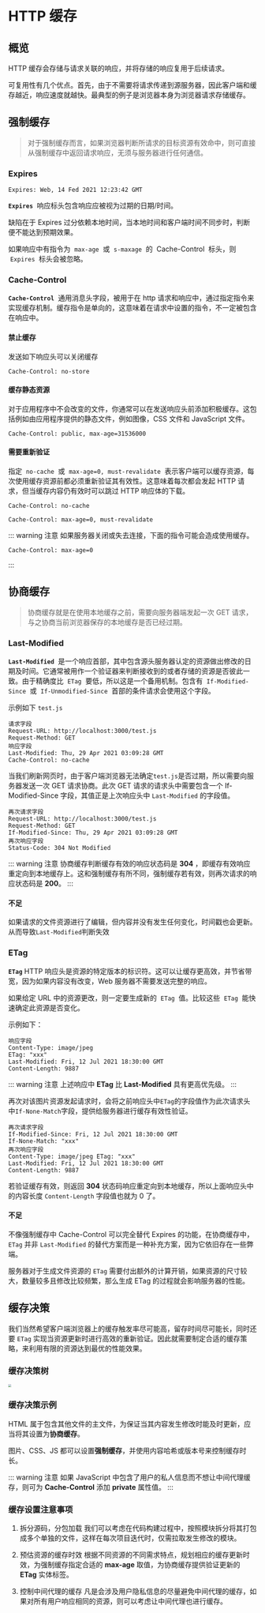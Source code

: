 # HTTP 缓存

## 概览

HTTP 缓存会存储与请求关联的响应，并将存储的响应复用于后续请求。

可复用性有几个优点。首先，由于不需要将请求传递到源服务器，因此客户端和缓存越近，响应速度就越快。最典型的例子是浏览器本身为浏览器请求存储缓存。

## 强制缓存

> 对于强制缓存而言，如果浏览器判断所请求的目标资源有效命中，则可直接从强制缓存中返回请求响应，无须与服务器进行任何通信。

### Expires

```http
Expires: Web, 14 Fed 2021 12:23:42 GMT
```

**`Expires`**  响应标头包含响应应被视为过期的日期/时间。

缺陷在于 Expires 过分依赖本地时间，当本地时间和客户端时间不同步时，判断便不能达到预期效果。

如果响应中有指令为  `max-age`  或  `s-maxage`  的  Cache-Control  标头，则  `Expires`  标头会被忽略。

### Cache-Control

**`Cache-Control`**  通用消息头字段，被用于在 http 请求和响应中，通过指定指令来实现缓存机制。缓存指令是单向的，这意味着在请求中设置的指令，不一定被包含在响应中。

#### 禁止缓存

发送如下响应头可以关闭缓存

```http
Cache-Control: no-store
```

#### 缓存静态资源

对于应用程序中不会改变的文件，你通常可以在发送响应头前添加积极缓存。这包括例如由应用程序提供的静态文件，例如图像，CSS 文件和 JavaScript 文件。

```http
Cache-Control: public, max-age=31536000
```

#### 需要重新验证

指定  `no-cache`  或  `max-age=0, must-revalidate`  表示客户端可以缓存资源，每次使用缓存资源前都必须重新验证其有效性。这意味着每次都会发起 HTTP 请求，但当缓存内容仍有效时可以跳过 HTTP 响应体的下载。

```http
Cache-Control: no-cache
```

```http
Cache-Control: max-age=0, must-revalidate
```

::: warning 注意
如果服务器关闭或失去连接，下面的指令可能会造成使用缓存。

```http
Cache-Control: max-age=0
```

:::

## 协商缓存

> 协商缓存就是在使用本地缓存之前，需要向服务器端发起一次 GET 请求，与之协商当前浏览器保存的本地缓存是否已经过期。

### Last-Modified

**`Last-Modified`**  是一个响应首部，其中包含源头服务器认定的资源做出修改的日期及时间。它通常被用作一个验证器来判断接收到的或者存储的资源是否彼此一致。由于精确度比  `ETag`  要低，所以这是一个备用机制。包含有  `If-Modified-Since`  或  `If-Unmodified-Since`  首部的条件请求会使用这个字段。

示例如下 `test.js`

```http
请求字段
Request-URL: http://localhost:3000/test.js
Request-Method: GET
响应字段
Last-Modified: Thu, 29 Apr 2021 03:09:28 GMT
Cache-Control: no-cache
```

当我们刷新网页时，由于客户端浏览器无法确定`test.js`是否过期，所以需要向服务器发送一次 GET 请求协商。此次 GET 请求的请求头中需要包含一个 If-Modified-Since 字段，其值正是上次响应头中 `Last-Modified` 的字段值。

```http
再次请求字段
Request-URL: http://localhost:3000/test.js
Request-Method: GET
If-Modified-Since: Thu, 29 Apr 2021 03:09:28 GMT
再次响应字段
Status-Code: 304 Not Modified
```

::: warning 注意
协商缓存判断缓存有效的响应状态码是 **304** ，即缓存有效响应重定向到本地缓存上。这和强制缓存有所不同，强制缓存若有效，则再次请求的响应状态码是 **200**。
:::

#### 不足

如果请求的文件资源进行了编辑，但内容并没有发生任何变化，时间戳也会更新。从而导致`Last-Modified`判断失效

### ETag

**`ETag`** HTTP 响应头是资源的特定版本的标识符。这可以让缓存更高效，并节省带宽，因为如果内容没有改变，Web 服务器不需要发送完整的响应。

如果给定 URL 中的资源更改，则一定要生成新的  `ETag`  值。比较这些  `ETag`  能快速确定此资源是否变化。

示例如下：

```http
响应字段
Content-Type: image/jpeg
ETag: "xxx"
Last-Modified: Fri, 12 Jul 2021 18:30:00 GMT
Content-Length: 9887
```

::: warning 注意
上述响应中 **ETag** 比 **Last-Modified** 具有更高优先级。
:::

再次对该图片资源发起请求时，会将之前响应头中`ETag`的字段值作为此次请求头中`If-None-Match`字段，提供给服务器进行缓存有效性验证。

```http
再次请求字段
If-Modified-Since: Fri, 12 Jul 2021 18:30:00 GMT
If-None-Match: "xxx"
再次响应字段
Content-Type: image/jpeg ETag: "xxx"
Last-Modified: Fri, 12 Jul 2021 18:30:00 GMT
Content-Length: 9887
```

若验证缓存有效，则返回 **304** 状态码响应重定向到本地缓存，所以上面响应头中的内容长度 `Content-Length` 字段值也就为 0 了。

#### 不足

不像强制缓存中 Cache-Control 可以完全替代 Expires 的功能，在协商缓存中，`ETag` 并非 `Last-Modified` 的替代方案而是一种补充方案，因为它依旧存在一些弊端。

服务器对于生成文件资源的 `ETag` 需要付出额外的计算开销，如果资源的尺寸较大，数量较多且修改比较频繁，那么生成 ETag 的过程就会影响服务器的性能。

## 缓存决策

我们当然希望客户端浏览器上的缓存触发率尽可能高，留存时间尽可能长，同时还要 `ETag` 实现当资源更新时进行高效的重新验证。因此就需要制定合适的缓存策略，来利用有限的资源达到最优的性能效果。

### 缓存决策树

<img src="/img/http-cache.jpg" style="zoom:40%;">

### 缓存决策示例

HTML 属于包含其他文件的主文件，为保证当其内容发生修改时能及时更新，应当将其设置为**协商缓存**。

图片、CSS、JS 都可以设置**强制缓存**，并使用内容哈希或版本号来控制缓存时长。

::: warning 注意
如果 JavaScript 中包含了用户的私人信息而不想让中间代理缓存，则可为 **Cache-Control** 添加 **private** 属性值。
:::

### 缓存设置注意事项

1. 拆分源码，分包加载
   我们可以考虑在代码构建过程中，按照模块拆分将其打包成多个单独的文件，这样在每次项目迭代时，仅需拉取发生修改的模块。

2. 预估资源的缓存时效
   根据不同资源的不同需求特点，规划相应的缓存更新时效，为强制缓存指定合适的 **max-age** 取值，为协商缓存提供验证更新的 **ETag** 实体标签。

3. 控制中间代理的缓存
   凡是会涉及用户隐私信息的尽量避免中间代理的缓存，如果对所有用户响应相同的资源，则可以考虑让中间代理也进行缓存。
